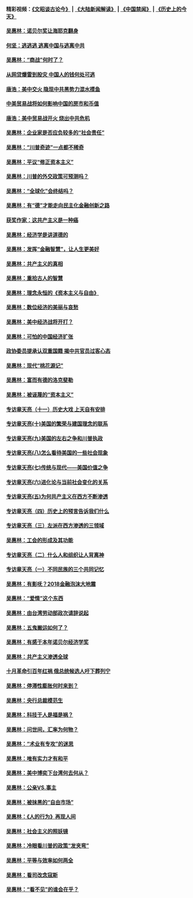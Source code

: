 #### 精彩视频：[《文昭谈古论今》](https://github.com/gfw-breaker/wenzhao/blob/master/README.md?t=01150330) | [《大陆新闻解读》](https://github.com/gfw-breaker/ntdtv-comedy/blob/master/README.md?t=01150330) | [《中国禁闻》](https://github.com/gfw-breaker/ntdtv-news/blob/master/README.md?t=01150330) | [《历史上的今天》](https://github.com/gfw-breaker/today-in-history/blob/master/README.md?t=01150330) 

#### [吴惠林：诺贝尔奖让海耶克翻身](../pages/nsc423/n10890049.md?t=01150330) 

#### [何坚：逃逃逃 逃离中国与逃离中共](../pages/nsc423/n10592891.md?t=01150330) 

#### [吴惠林：“商战”何时了？](../pages/nsc423/n10573558.md?t=01150330) 

#### [从网贷爆雷到股灾 中国人的钱何处可逃](../pages/nsc423/n10572800.md?t=01150330) 

#### [唐浩：美中交火 隐现中共黑势力混水摸鱼](../pages/nsc423/n10544040.md?t=01150330) 

#### [中美贸易战将如何影响中国的房市和币值](../pages/nsc423/n10543697.md?t=01150330) 

#### [唐浩：美中贸易战开火 烧出中共危机](../pages/nsc423/n10540126.md?t=01150330) 

#### [吴惠林：企业家是否应负较多的“社会责任”](../pages/nsc423/n10535022.md?t=01150330) 

#### [吴惠林：“川普奇迹”一点都不稀奇](../pages/nsc423/n10512808.md?t=01150330) 

#### [吴惠林：平议“修正资本主义”](../pages/nsc423/n10495724.md?t=01150330) 

#### [吴惠林：川普的外交政策可预测吗？](../pages/nsc423/n10462387.md?t=01150330) 

#### [吴惠林：“全球化”会终结吗？](../pages/nsc423/n10452838.md?t=01150330) 

#### [吴惠林：有“德”才能走向民主化金融创新之路](../pages/nsc423/n10432292.md?t=01150330) 

#### [获奖作家：这共产主义是一种癌](../pages/nsc423/n10431541.md?t=01150330) 

#### [吴惠林：经济学是讲道德的](../pages/nsc423/n10398014.md?t=01150330) 

#### [吴惠林：发挥“金融智慧”，让人生更美好](../pages/nsc423/n10375019.md?t=01150330) 

#### [吴惠林：共产主义的真相](../pages/nsc423/n10351394.md?t=01150330) 

#### [吴惠林：重拾古人的智慧](../pages/nsc423/n10337691.md?t=01150330) 

#### [吴惠林：理念永恒的《资本主义与自由》](../pages/nsc423/n10316274.md?t=01150330) 

#### [吴惠林：数位经济的美丽与哀愁](../pages/nsc423/n10292946.md?t=01150330) 

#### [吴惠林：美中经济战将开打？](../pages/nsc423/n10258825.md?t=01150330) 

#### [吴惠林：可怕的中国经济扩张](../pages/nsc423/n10219147.md?t=01150330) 

#### [政协委员提承认双重国籍 揭中共官员过客心态](../pages/nsc423/n10208809.md?t=01150330) 

#### [吴惠林：现代“桃花源记”](../pages/nsc423/n10185234.md?t=01150330) 

#### [吴惠林：富而有德的洛克斐勒](../pages/nsc423/n10142264.md?t=01150330) 

#### [吴惠林：被诬蔑的“资本主义”](../pages/nsc423/n10124816.md?t=01150330) 

#### [专访章天亮（十一）历史大戏 上天自有安排](../pages/nsc423/n10094905.md?t=01150330) 

#### [专访章天亮(十)美国的繁荣与建国理念的联系](../pages/nsc423/n10094899.md?t=01150330) 

#### [专访章天亮(九)美国的左右之争和川普执政](../pages/nsc423/n10094889.md?t=01150330) 

#### [专访章天亮(八)怎么看待美国的一些社会现象](../pages/nsc423/n10094857.md?t=01150330) 

#### [专访章天亮(七)传统与现代——美国价值之争](../pages/nsc423/n10093140.md?t=01150330) 

#### [专访章天亮(六)进化论与当前社会变化的关系](../pages/nsc423/n10092036.md?t=01150330) 

#### [专访章天亮(五)为何共产主义在西方不断渗透](../pages/nsc423/n10083620.md?t=01150330) 

#### [专访章天亮（四）历史上的预言告诉我们什么](../pages/nsc423/n10083606.md?t=01150330) 

#### [专访章天亮（三）左派在西方渗透的三领域](../pages/nsc423/n10081115.md?t=01150330) 

#### [吴惠林：工会的形成及其功能](../pages/nsc423/n10080633.md?t=01150330) 

#### [专访章天亮（二）什么人和组织让人背离神](../pages/nsc423/n10076637.md?t=01150330) 

#### [专访章天亮（一）不同民族的三个共同记忆](../pages/nsc423/n10074188.md?t=01150330) 

#### [吴惠林：有影呒？2018金融泡沫大地震](../pages/nsc423/n10040534.md?t=01150330) 

#### [吴惠林：“爱情”这个东西](../pages/nsc423/n10019423.md?t=01150330) 

#### [吴惠林：由台湾劳动部政次请辞说起](../pages/nsc423/n9979679.md?t=01150330) 

#### [吴惠林：五鬼搬运如何了？](../pages/nsc423/n9925338.md?t=01150330) 

#### [吴惠林：有感于本年诺贝尔经济学奖](../pages/nsc423/n9871883.md?t=01150330) 

#### [吴惠林：共产主义渗透全球](../pages/nsc423/n9812748.md?t=01150330) 

#### [十月革命引百年红祸 俄总统候选人吁下葬列宁](../pages/nsc423/n9810182.md?t=01150330) 

#### [吴惠林：停滞性膨胀何时来到？](../pages/nsc423/n9764136.md?t=01150330) 

#### [吴惠林：央行总裁模范生](../pages/nsc423/n9728134.md?t=01150330) 

#### [吴惠林：科技于人是福是祸？](../pages/nsc423/n9672982.md?t=01150330) 

#### [吴惠林：问世间，汇率为何物？](../pages/nsc423/n9621788.md?t=01150330) 

#### [吴惠林：“术业有专攻”的迷思](../pages/nsc423/n9580363.md?t=01150330) 

#### [吴惠林：唯有实力才有和平](../pages/nsc423/n9529599.md?t=01150330) 

#### [吴惠林：美中博奕下台湾何去何从？](../pages/nsc423/n9483598.md?t=01150330) 

#### [吴惠林：公亲VS.事主](../pages/nsc423/n9425637.md?t=01150330) 

#### [吴惠林：被抹黑的“自由市场”](../pages/nsc423/n9351545.md?t=01150330) 

#### [吴惠林：《人的行为》再现人间](../pages/nsc423/n9296339.md?t=01150330) 

#### [吴惠林：社会主义的照妖镜](../pages/nsc423/n9243460.md?t=01150330) 

#### [吴惠林：冷眼看川普的政策“发夹弯”](../pages/nsc423/n9120684.md?t=01150330) 

#### [吴惠林：平等与效率如何两全](../pages/nsc423/n9075430.md?t=01150330) 

#### [吴惠林：看司改念寇斯](../pages/nsc423/n9024915.md?t=01150330) 

#### [吴惠林：“看不见”的谁会在乎？](../pages/nsc423/n8977488.md?t=01150330) 

